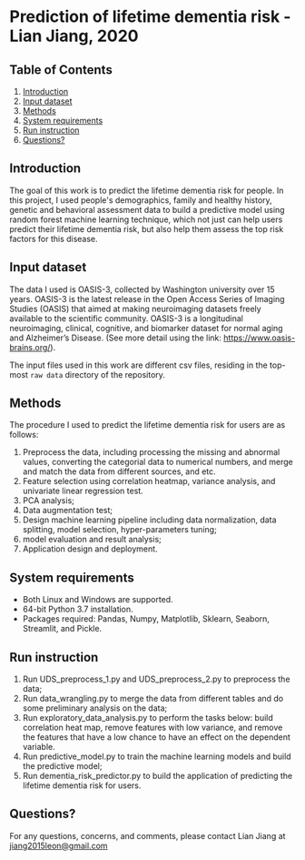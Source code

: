 # Prediction of lifetime dementia risk - Lian Jiang, 2020

## Table of Contents
1. [Introduction](README.md#introduction)
1. [Input dataset](README.md#input-dataset)
1. [Methods](README.md#methods)
1. [System requirements](README.md#system-requirements)
1. [Run instruction](README.md#run-instruction)
1. [Questions?](README.md#questions?)

## Introduction
The goal of this work is to predict the lifetime dementia risk for people. In this project, I used people's demographics, family and healthy history, genetic and behavioral assessment data to build a predictive model using random forest machine learning technique, which not just can help users predict their lifetime dementia risk, but also help them assess the top risk factors for this disease.

## Input dataset
The data I used is OASIS-3, collected by Washington university over 15 years. OASIS-3 is the latest release in the Open Access Series of Imaging Studies (OASIS) that aimed at making neuroimaging datasets freely available to the scientific community. OASIS-3 is a longitudinal neuroimaging, clinical, cognitive, and biomarker dataset for normal aging and Alzheimer’s Disease. (See more detail using the link: https://www.oasis-brains.org/). 

The input files used in this work are different csv files, residing in the top-most `raw data` directory of the repository. 

## Methods
The procedure I used to predict the lifetime dementia risk for users are as follows:
1) Preprocess the data, including processing the missing and abnormal values, converting the categorial data to numerical numbers, and merge and match the data from different sources, and etc. 
2) Feature selection using correlation heatmap, variance analysis, and univariate linear regression test.
3) PCA analysis;
4) Data augmentation test;
5) Design machine learning pipeline including data normalization, data splitting, model selection, hyper-parameters tuning;
6) model evaluation and result analysis;
7) Application design and deployment.


## System requirements
* Both Linux and Windows are supported.
* 64-bit Python 3.7 installation.
* Packages required: Pandas, Numpy, Matplotlib, Sklearn, Seaborn, Streamlit, and Pickle.

## Run instruction
1) Run UDS_preprocess_1.py and UDS_preprocess_2.py to preprocess the data;
2) Run data_wrangling.py to merge the data from different tables and do some preliminary analysis on the data;
3) Run exploratory_data_analysis.py to perform the tasks below: build correlation heat map, remove features with low variance, and remove the features that have a low chance to have an effect on the dependent variable.
4) Run predictive_model.py to train the machine learning models and build the predictive model;
5) Run dementia_risk_predictor.py to build the application of predicting the lifetime dementia risk for users.

## Questions?
For any questions, concerns, and comments, please contact Lian Jiang at jiang2015leon@gmail.com
